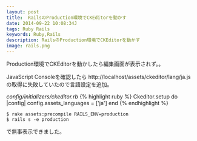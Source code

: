```yaml
---
layout: post
title:  RailsのProduction環境でCKEditorを動かす
date: 2014-09-22 10:08:34J
tags: Ruby Rails
keywords: Ruby,Rails
description: RailsのProduction環境でCKEditorを動かす
image: rails.png
---
```


Production環境でCKEditorを動かしたら編集画面が表示されず。。

JavaScript Consoleを確認したら http://localhost/assets/ckeditor/lang/ja.js の取得に失敗していたので言語設定を追加。

*config/initializers/ckeditor.rb*
{% highlight ruby %}
Ckeditor.setup do |config|
  config.assets_languages = ['ja']
end
{% endhighlight %}

    $ rake assets:precompile RAILS_ENV=production
    $ rails s -e production

で無事表示できました。
